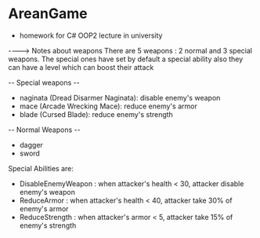 # AreanGame
- homework for C# OOP2 lecture in university

----> Notes about weapons
There are 5 weapons : 2 normal and 3 special weapons. The special ones have set by default a special ability also they can have a level which can boost their attack

-- Special weapons --
- naginata (Dread Disarmer Naginata): disable enemy's weapon
- mace (Arcade Wrecking Mace): reduce enemy's armor
- blade (Cursed Blade): reduce enemy's strength

-- Normal Weapons --
- dagger
- sword

Special Abilities are:
- DisableEnemyWeapon : when attacker's health < 30, attacker disable enemy's weapon
- ReduceArmor : when attacker's health < 40, attacker take 30% of enemy's armor 
- ReduceStrength :  when attacker's armor < 5, attacker take 15% of enemy's strength 
 
